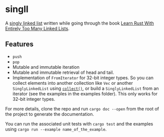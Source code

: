# singll
A [singly linked list](https://en.wikipedia.org/wiki/Linked_list#Singly_linked_list) written while going through the book [Learn Rust With Entirely Too Many Linked Lists](https://rust-unofficial.github.io/too-many-lists/).

## Features
 - `push`
 - `pop`
 - Mutable and immutable iteration
 - Mutable and immutable retrieval of head and tail.
 - Implementation of `FromIterator` for 32-bit integer types. So you can collect elements into another collection like `Vec` or another `SinglyLinkedList` using [`collect()`](https://doc.rust-lang.org/std/iter/trait.Iterator.html#method.collect), or build a `SinglyLinkedList` from an iterator (see the examples in the examples folder). This only works for 32-bit integer types.
 
For more details, clone the repo and run `cargo doc --open` from the root of the project to generate the documentation.

You can run the associated unit tests with `cargo test` and the examples using `cargo run --example name_of_the_example`.